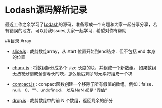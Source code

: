 # Lodash源码解析记录

最近工作之余学习了[Lodash](https://github.com/lodash/lodash)的源码，准备写成一个专题和大家一起分享分享，若有错误的地方，可以给我Issues,大家一起学习，希望对你有帮助

##目录
Array

* [slice.js](https://github.com/JILL1231/readLodash/blob/master/Array/slice.js
) : 裁剪数组array，从 start 位置开始到end结束，但不包括 end 本身的位置

* [chunk.js](https://github.com/JILL1231/readLodash/blob/master/Array/chunk.js
) : 将数组拆分成多个 size 长度的块，并组成一个新数组。 如果数组无法被分割成全部等长的块，那么最后剩余的元素将组成一个块

* [compact.js](https://github.com/JILL1231/readLodash/blob/master/Array/compact.js
) : compact函数创建一个移除了所有假值的数组。例如：false、null、 0、""、undefined， 以及NaN 都是 “假值”

* [drop.js](https://github.com/JILL1231/readLodash/blob/master/Array/drop.js
) : 裁剪数组中的前 N 个数组，返回剩余的部分

